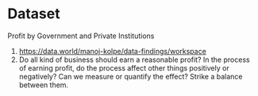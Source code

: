 # Dataset

Profit by Government and Private Institutions

1. https://data.world/manoj-kolpe/data-findings/workspace 
2. Do all kind of business should earn a reasonable profit? In the process of earning profit, do the process affect other things positively or negatively? Can we measure or quantify the effect? Strike a balance between them.
